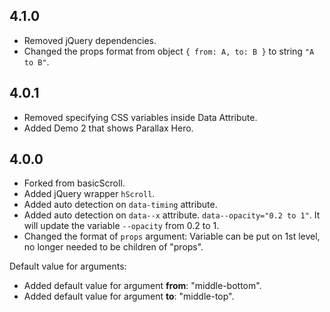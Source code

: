 ## 4.1.0

- Removed jQuery dependencies.
- Changed the props format from object `{ from: A, to: B }` to string `"A to B"`.

## 4.0.1

- Removed specifying CSS variables inside Data Attribute.
- Added Demo 2 that shows Parallax Hero.

## 4.0.0

- Forked from basicScroll.
- Added jQuery wrapper `hScroll`.
- Added auto detection on `data-timing` attribute.
- Added auto detection on `data--x` attribute.  `data--opacity="0.2 to 1"`. It will update the variable `--opacity` from 0.2 to 1.
- Changed the format of `props` argument: Variable can be put on 1st level, no longer needed to be children of "props".

Default value for arguments:

- Added default value for argument **from**: "middle-bottom".
- Added default value for argument **to**: "middle-top".